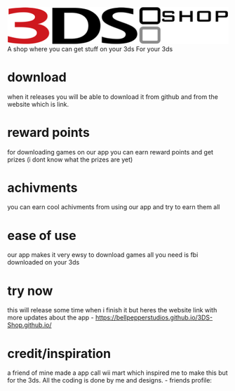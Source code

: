 ![Alt Text](img/3dslogofinal.png)
A shop where you can get stuff on your 3ds For your 3ds

# download
when it releases you will be able to download it from github and from the website which is link.

# reward points
for downloading games on our app you can earn reward points and get prizes (i dont know what the prizes are yet)

# achivments
you can earn cool achivments from using our app and try to earn them all

# ease of use
our app makes it very ewsy to download games all you need is fbi downloaded on your 3ds

# try now
this will release some time when i finish it but heres the website link with more updates about the app - https://bellpepperstudios.github.io/3DS-Shop.github.io/

# credit/inspiration
a friend of mine made a app call wii mart which inspired me to make this but for the 3ds. All the coding is done by me and designs. - friends profile: 
